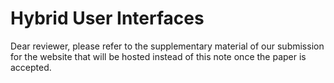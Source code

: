 # Hybrid User Interfaces<!-- omit from toc -->

Dear reviewer, please refer to the supplementary material of our submission for the website that will be hosted instead of this note once the paper is accepted. 

